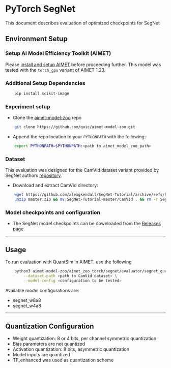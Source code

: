 # PyTorch SegNet
This document describes evaluation of optimized checkpoints for SegNet

## Environment Setup

### Setup AI Model Efficiency Toolkit (AIMET)
Please [install and setup AIMET](https://github.com/quic/aimet/blob/release-aimet-1.23/packaging/install.md) before proceeding further.
This model was tested with the `torch_gpu` variant of AIMET 1.23.

### Additional Setup Dependencies
```bash
    pip install scikit-image
```

### Experiment setup
- Clone the [aimet-model-zoo](https://github.com/quic/aimet-model-zoo.git) repo
```bash
    git clone https://github.com/quic/aimet-model-zoo.git
```
- Append the repo location to your `PYTHONPATH` with the following:
```bash
    export PYTHONPATH=$PYTHONPATH:<path to aimet_model_zoo_path>
```

### Dataset
This evaluation was designed for the CamVid dataset variant provided by SegNet authors [repository](https://github.com/alexgkendall/SegNet-Tutorial).
- Download and extract CamVid directory:
```bash
    wget https://github.com/alexgkendall/SegNet-Tutorial/archive/refs/heads/master.zip
    unzip master.zip && mv SegNet-Tutorial-master/CamVid . && rm -r SegNet-Tutorial-master
```

### Model checkpoints and configuration
- The SegNet model checkpoints can be downloaded from the [Releases](/../../releases) page.

---

## Usage
To run evaluation with QuantSim in AIMET, use the following
```bash
    python3 aimet-model-zoo/aimet_zoo_torch/segnet/evaluator/segnet_quanteval.py \
        --dataset-path <path to CamVid dataset> \
        --model-config <configuration to be tested>
```

Available model configurations are:
- segnet_w8a8
- segnet_w4a8

---

## Quantization Configuration
- Weight quantization: 8 or 4 bits, per channel symmetric quantization
- Bias parameters are not quantized
- Activation quantization: 8 bits, asymmetric quantization
- Model inputs are quantized
- TF_enhanced was used as quantization scheme
